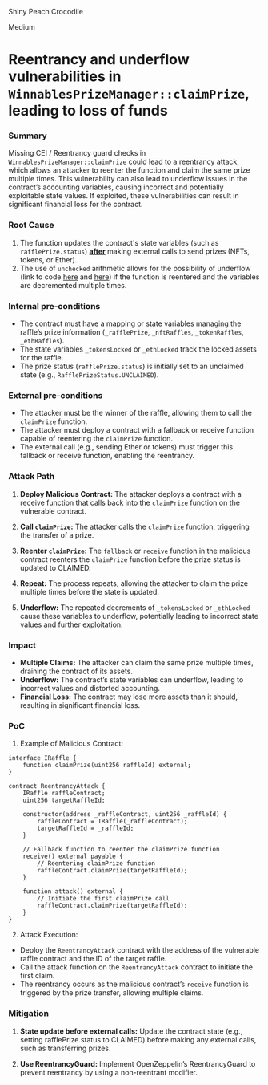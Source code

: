 Shiny Peach Crocodile

Medium

# Reentrancy and underflow vulnerabilities in `WinnablesPrizeManager::claimPrize`, leading to loss of funds

### Summary

Missing CEI / Reentrancy guard checks in `WinnablesPrizeManager::claimPrize` could lead to a reentrancy attack, which allows an attacker to reenter the function and claim the same prize multiple times. This vulnerability can also lead to underflow issues in the contract’s accounting variables, causing incorrect and potentially exploitable state values. If exploited, these vulnerabilities can result in significant financial loss for the contract.

### Root Cause

1. The function updates the contract's state variables (such as `rafflePrize.status`) [**after**](https://github.com/sherlock-audit/2024-08-winnables-raffles/blob/main/public-contracts/contracts/WinnablesPrizeManager.sol#L121) making external calls to send prizes (NFTs, tokens, or Ether).
2. The use of `unchecked` arithmetic allows for the possibility of underflow (link to code [here](https://github.com/sherlock-audit/2024-08-winnables-raffles/blob/main/public-contracts/contracts/WinnablesPrizeManager.sol#L114) and [here](https://github.com/sherlock-audit/2024-08-winnables-raffles/blob/main/public-contracts/contracts/WinnablesPrizeManager.sol#L117)) if the function is reentered and the variables are decremented multiple times.

### Internal pre-conditions

- The contract must have a mapping or state variables managing the raffle’s prize information (`_rafflePrize`, `_nftRaffles`, `_tokenRaffles`, `_ethRaffles`).
- The state variables `_tokensLocked` or `_ethLocked` track the locked assets for the raffle.
- The prize status (`rafflePrize.status`) is initially set to an unclaimed state (e.g., `RafflePrizeStatus.UNCLAIMED`).

### External pre-conditions

- The attacker must be the winner of the raffle, allowing them to call the `claimPrize` function.
- The attacker must deploy a contract with a fallback or receive function capable of reentering the `claimPrize` function.
- The external call (e.g., sending Ether or tokens) must trigger this fallback or receive function, enabling the reentrancy.

### Attack Path

1. **Deploy Malicious Contract:** The attacker deploys a contract with a receive function that calls back into the `claimPrize` function on the vulnerable contract.

2. **Call `claimPrize`:** The attacker calls the `claimPrize` function, triggering the transfer of a prize.

3. **Reenter `claimPrize`:** The `fallback` or `receive` function in the malicious contract reenters the `claimPrize` function before the prize status is updated to CLAIMED.

4. **Repeat:** The process repeats, allowing the attacker to claim the prize multiple times before the state is updated.

5. **Underflow:** The repeated decrements of `_tokensLocked` or `_ethLocked` cause these variables to underflow, potentially leading to incorrect state values and further exploitation.

### Impact

- **Multiple Claims:** The attacker can claim the same prize multiple times, draining the contract of its assets.
- **Underflow:** The contract’s state variables can underflow, leading to incorrect values and distorted accounting.
- **Financial Loss:** The contract may lose more assets than it should, resulting in significant financial loss.

### PoC

1. Example of Malicious Contract:

```solidity
interface IRaffle {
    function claimPrize(uint256 raffleId) external;
}

contract ReentrancyAttack {
    IRaffle raffleContract;
    uint256 targetRaffleId;

    constructor(address _raffleContract, uint256 _raffleId) {
        raffleContract = IRaffle(_raffleContract);
        targetRaffleId = _raffleId;
    }

    // Fallback function to reenter the claimPrize function
    receive() external payable {
        // Reentering claimPrize function
        raffleContract.claimPrize(targetRaffleId);
    }

    function attack() external {
        // Initiate the first claimPrize call
        raffleContract.claimPrize(targetRaffleId);
    }
}

```

2. Attack Execution:
- Deploy the `ReentrancyAttack` contract with the address of the vulnerable raffle contract and the ID of the target raffle.
- Call the attack function on the `ReentrancyAttack` contract to initiate the first claim.
- The reentrancy occurs as the malicious contract’s `receive` function is triggered by the prize transfer, allowing multiple claims.


### Mitigation

1. **State update before external calls:** Update the contract state (e.g., setting rafflePrize.status to CLAIMED) before making any external calls, such as transferring prizes.

2. **Use ReentrancyGuard:** Implement OpenZeppelin’s ReentrancyGuard to prevent reentrancy by using a non-reentrant modifier.